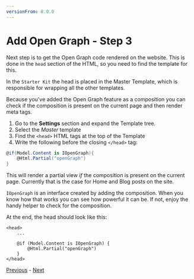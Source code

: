 ```yaml
---
versionFrom: 8.0.0
---
```


# Add Open Graph - Step 3

Next step is to get the Open Graph code rendered on the website. This is done in the `head` section of the HTML, so you need to find the template for this.

In the `Starter Kit` the head is placed in the Master Template, which is responsible for wrapping all the other templates.

Because you've added the Open Graph feature as a composition you can check if the composition is present on the current page and then render meta tags.

1. Go to the **Settings** section and expand the Template tree.
2. Select the *Master* template
3. Find the `<head>` HTML tags at the top of the Template
4. Write the following before the closing `</head>` tag:

```csharp
@if(Model.Content is IOpenGraph){
    @Html.Partial("openGraph")
}
```

This will render a partial view *if* the composition is present on the current page. Currently that is the case for Home and Blog posts on the site.

`IOpenGraph` is an interface created by adding the composition. When you know how that works you can see how powerful it can be. If not, enjoy the handy helper to check for the composition.

At the end, the head should look like this:

    <head>
        ...

        @if (Model.Content is IOpenGraph) {
            @Html.Partial("openGraph")
        }
    </head>

[Previous](step-2.md) - [Next](step-4.md)
